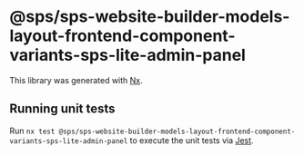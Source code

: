 # @sps/sps-website-builder-models-layout-frontend-component-variants-sps-lite-admin-panel

This library was generated with [Nx](https://nx.dev).

## Running unit tests

Run `nx test @sps/sps-website-builder-models-layout-frontend-component-variants-sps-lite-admin-panel` to execute the unit tests via [Jest](https://jestjs.io).
